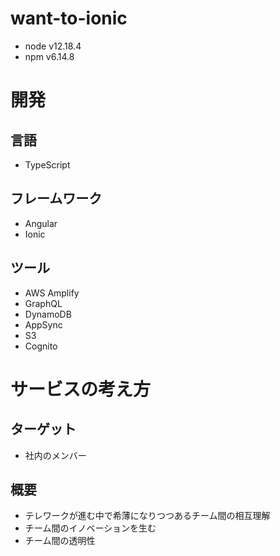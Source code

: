 # want-to-ionic

- node v12.18.4
- npm v6.14.8

# 開発

## 言語

- TypeScript

## フレームワーク

- Angular
- Ionic

## ツール

- AWS Amplify
- GraphQL
- DynamoDB
- AppSync
- S3
- Cognito

# サービスの考え方

## ターゲット

- 社内のメンバー

## 概要

- テレワークが進む中で希薄になりつつあるチーム間の相互理解
- チーム間のイノベーションを生む
- チーム間の透明性
